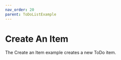 ```yaml
---
nav_order: 20
parent: ToDoListExample
---
```

# Create An Item

The Create an Item example creates a new ToDo item.